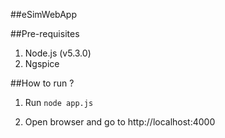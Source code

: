 ##eSimWebApp

##Pre-requisites
1. Node.js (v5.3.0)
2. Ngspice


##How to run ?
1. Run `node app.js`

2. Open browser and go to http://localhost:4000


